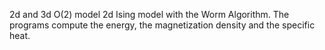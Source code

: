 2d and 3d O(2) model 2d Ising model with the Worm Algorithm.
The programs compute the energy, the magnetization density and the specific heat.
